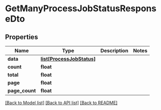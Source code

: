 # GetManyProcessJobStatusResponseDto

## Properties
Name | Type | Description | Notes
------------ | ------------- | ------------- | -------------
**data** | [**list[ProcessJobStatus]**](ProcessJobStatus.md) |  | 
**count** | **float** |  | 
**total** | **float** |  | 
**page** | **float** |  | 
**page_count** | **float** |  | 

[[Back to Model list]](../README.md#documentation-for-models) [[Back to API list]](../README.md#documentation-for-api-endpoints) [[Back to README]](../README.md)

